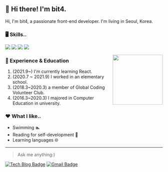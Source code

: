 ## 🙋 Hi there! I'm bit4.

Hi, I'm bit4, a passionate front-end developer. I'm living in Seoul, Korea. 

### 🖥️ Skills..
<!-- <img src="https://img.shields.io/badge/[쓰고 싶은 텍스트]-[컬러 코드]?style=flat-square&logo=[브랜드 이름]&logoColor=white"/> -->
<img src="https://img.shields.io/badge/HTML-E34F26?style=flat-square&logo=HTML5&logoColor=white"/> <img src="https://img.shields.io/badge/CSS-1572B6?style=flat-square&logo=CSS3&logoColor=white"/> <img src="https://img.shields.io/badge/JavaScript-F7DF1E?style=flat-square&logo=JavaScript&logoColor=white"/> <img src="https://img.shields.io/badge/React-61DAFB?style=flat-square&logo=React&logoColor=white"/>


<img align='right' src="https://github-readme-stats.vercel.app/api?username=devbit4" height="160">



### 🎍 Experience & Education
1. (2021.9~) I'm currently learning React.
2. (2020.7 ~ 2021.9) I worked in an elementary school.
3. (2018.3~2020.3) a member of Global Coding Volunteer Club.
4. (2016.3~2020.3) I majored in Computer Education in university.



### ❤️ What I like.. 
* Swimming 🏊
* Reading for self-development 📖
* Learning languages 🌐

---
> Ask me anything:) 

[![Tech Blog Badge](http://img.shields.io/badge/-Tech%20blog-black?style=flat-square&logo=github&link=https://velog.io/@devbit4)](https://velog.io/@devbit4) [![Gmail Badge](https://img.shields.io/badge/Gmail-d14836?style=flat-square&logo=Gmail&logoColor=white&link=mailto:devbit4gmail.com)](mailto:devbit4gmail.com) 

